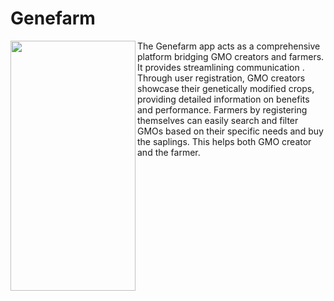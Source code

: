 # Genefarm
<img align="left" width="200" height="400" src="https://github.com/yashwanths814/Genefarm/blob/flutterflow/assets/images/genefarm.gif">
The Genefarm app acts as a comprehensive platform bridging GMO creators and farmers. It provides streamlining communication . Through user registration, GMO creators showcase their genetically modified crops, providing detailed information on benefits and performance.  Farmers by registering themselves can easily search and filter GMOs based on their specific needs and buy the saplings.  This helps both GMO creator and the farmer.



